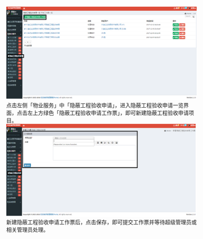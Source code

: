 ![](/assets/隐蔽工程验收申请12.png)点击左侧「物业服务」中「隐蔽工程验收申请」，进入隐蔽工程验收申请一览界面，点击左上方绿色「隐蔽工程验收申请工作票」，即可新建隐蔽工程验收申请项目。![](/assets/隐蔽工程验收申请13.png)新建隐蔽工程验收申请工作票后，点击保存，即可提交工作票并等待超级管理员或相关管理员处理。

